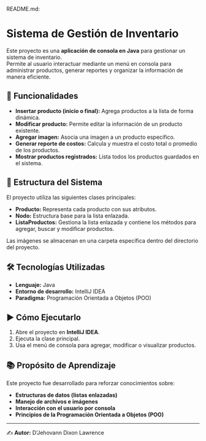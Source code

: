 README.md:

# Sistema de Gestión de Inventario

Este proyecto es una **aplicación de consola en Java** para gestionar un sistema de inventario.  
Permite al usuario interactuar mediante un menú en consola para administrar productos, generar reportes y organizar la información de manera eficiente.

## 📌 Funcionalidades
- **Insertar producto (inicio o final):** Agrega productos a la lista de forma dinámica.  
- **Modificar producto:** Permite editar la información de un producto existente.  
- **Agregar imagen:** Asocia una imagen a un producto específico.  
- **Generar reporte de costos:** Calcula y muestra el costo total o promedio de los productos.  
- **Mostrar productos registrados:** Lista todos los productos guardados en el sistema.  

## 🧩 Estructura del Sistema
El proyecto utiliza las siguientes clases principales:
- **Producto:** Representa cada producto con sus atributos.  
- **Nodo:** Estructura base para la lista enlazada.  
- **ListaProductos:** Gestiona la lista enlazada y contiene los métodos para agregar, buscar y modificar productos.  

Las imágenes se almacenan en una carpeta específica dentro del directorio del proyecto.  

## 🛠️ Tecnologías Utilizadas
- **Lenguaje:** Java  
- **Entorno de desarrollo:** IntelliJ IDEA  
- **Paradigma:** Programación Orientada a Objetos (POO)  

## ▶️ Cómo Ejecutarlo
1. Abre el proyecto en **IntelliJ IDEA**.  
2. Ejecuta la clase principal.  
3. Usa el menú de consola para agregar, modificar o visualizar productos.  

## 📚 Propósito de Aprendizaje
Este proyecto fue desarrollado para reforzar conocimientos sobre:
- **Estructuras de datos (listas enlazadas)**  
- **Manejo de archivos e imágenes**  
- **Interacción con el usuario por consola**  
- **Principios de la Programación Orientada a Objetos (POO)**  

---

✍️ **Autor:** D’Jehovann Dixon Lawrence  
